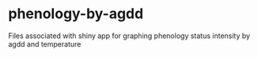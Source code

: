 # phenology-by-agdd
Files associated with shiny app for graphing phenology status intensity by agdd and temperature
